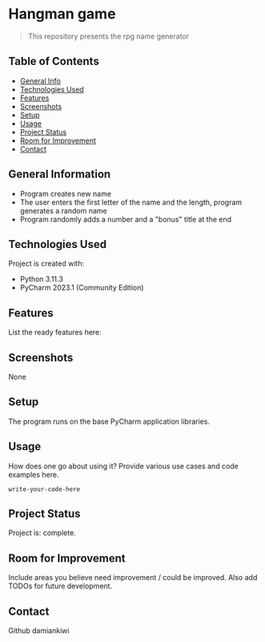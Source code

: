 # Hangman game
> This repository presents the rpg name generator 

## Table of Contents
* [General Info](#general-information)
* [Technologies Used](#technologies-used)
* [Features](#features)
* [Screenshots](#screenshots)
* [Setup](#setup)
* [Usage](#usage)
* [Project Status](#project-status)
* [Room for Improvement](#room-for-improvement)
* [Contact](#contact)
<!-- * [License](#license) -->


## General Information
- Program creates new name
- The user enters the first letter of the name and the length, program generates a random name
- Program randomly adds a number and a "bonus" title at the end


## Technologies Used
Project is created with:
* Python 3.11.3
* PyCharm 2023.1 (Community Edition)


## Features
List the ready features here:

## Screenshots
None

## Setup
The program runs on the base PyCharm application libraries.


## Usage
How does one go about using it?
Provide various use cases and code examples here.

`write-your-code-here`


## Project Status
Project is: complete.

## Room for Improvement
Include areas you believe need improvement / could be improved. Also add TODOs for future development.

## Contact
Github damiankiwi